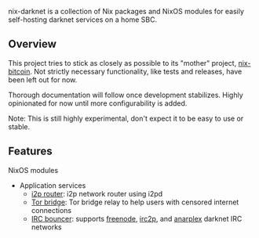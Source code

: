 nix-darknet is a collection of Nix packages and NixOS modules for easily self-hosting darknet services on a home SBC.

Overview
---
This project tries to stick as closely as possible to its "mother" project, [nix-bitcoin](https://github.com/fort-nix/nix-bitcoin). Not strictly necessary functionality, like tests and releases, have been left out for now.

Thorough documentation will follow once development stabilizes. Highly opinionated for now until more configurability is added.

Note: This is still highly experimental, don't expect it to be easy to use or stable.

Features
---
NixOS modules
* Application services
  * [i2p router](https://geti2p.net/en/about/glossary): i2p network router using i2pd
  * [Tor bridge](https://support.torproject.org/censorship/censorship-7/): Tor bridge relay to help users with censored internet connections
  * [IRC bouncer](https://wiki.znc.in/ZNC): supports [freenode](https://freenode.net/), [irc2p](https://geti2p.net/en/docs/applications/irc), and [anarplex](https://anarplex.net/) darknet IRC networks
